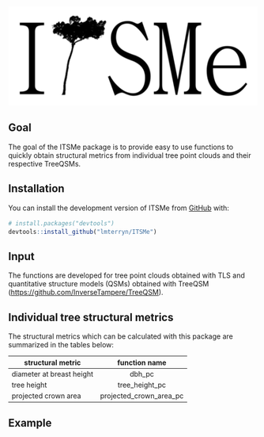 
<!-- README.md is generated from README.Rmd. Please edit that file -->
<p align="center">
<img src="man/figures/logo.png" height="200" >
</p>
<!-- badges: start -->
<!-- badges: end -->

## Goal

The goal of the ITSMe package is to provide easy to use functions to
quickly obtain structural metrics from individual tree point clouds and
their respective TreeQSMs.

## Installation

You can install the development version of ITSMe from
[GitHub](https://github.com/) with:

``` r
# install.packages("devtools")
devtools::install_github("lmterryn/ITSMe")
```

## Input

The functions are developed for tree point clouds obtained with TLS and
quantitative structure models (QSMs) obtained with TreeQSM
(<https://github.com/InverseTampere/TreeQSM>).

## Individual tree structural metrics

The structural metrics which can be calculated with this package are
summarized in the tables below:

| structural metric         |      function name      |
|---------------------------|:-----------------------:|
| diameter at breast height |         dbh_pc          |
| tree height               |     tree_height_pc      |
| projected crown area      | projected_crown_area_pc |

## Example
